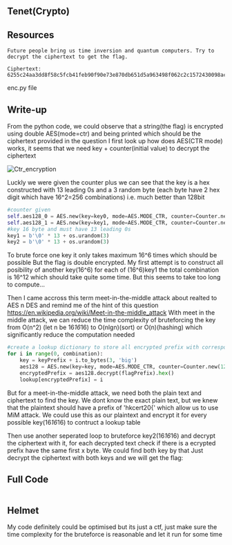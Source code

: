 ## Tenet(Crypto)

## Resources
```
Future people bring us time inversion and quantum computers. Try to decrypt the ciphertext to get the flag.
```
```
Ciphertext: 6255c24aa3dd8f58c5fcb41feb90f90e73e870db651d5a963498f062c2c1572430098acf05
```
enc.py file

## Write-up
From the python code, we could observe that a string(the flag) is encrypted using double AES(mode=ctr) and being printed which should be the ciphertext provided in the question
I first look up how does AES(CTR mode) works, it seems that we need key + counter(initial value) to decrypt the ciphertext

![Ctr_encryption](https://user-images.githubusercontent.com/49106442/139240651-8fb14006-aee4-4b34-982b-7b99bb557992.png)

Luckly we were given the counter plus we can see that the key is a hex constructed with 13 leading 0s and a 3 random byte (each byte have 2 hex digit which have 16^2=256 combinations) i.e. much better than 128bit
```python
#counter given
self.aes128_0 = AES.new(key=key0, mode=AES.MODE_CTR, counter=Counter.new(128, initial_value=1))
self.aes128_1 = AES.new(key=key1, mode=AES.MODE_CTR, counter=Counter.new(128, initial_value=129))
#key 16 byte and must have 13 leading 0s
key1 = b'\0' * 13 + os.urandom(3)
key2 = b'\0' * 13 + os.urandom(3)
```
To brute force one key it only takes maximum 16^6 times which should be possible
But the flag is double encrypted. 
My first attempt is to construct all posibility of another key(16^6) for each of (16^6)key1 the total combination is 16^12 which should take quite some time.
But this seems to take too long to compute...

Then I came accross this term meet-in-the-middle attack about realted to AES n DES and remind me of the hint of this question
https://en.wikipedia.org/wiki/Meet-in-the-middle_attack
With meet in the middle attack, we can reduce the time complexity of bruteforcing the key from O(n^2) (let n be 16*16*16) to O(nlgn)(sort) or O(n)(hashing) which significantly reduce the computation needed
```python
#create a lookup dictionary to store all encrypted prefix with corresponding key
for i in range(0, combination):
	key = keyPrefix + i.to_bytes(3, 'big')
	aes128 = AES.new(key=key, mode=AES.MODE_CTR, counter=Counter.new(128, initial_value=1))
	encryptedPrefix = aes128.decrypt(flagPrefix).hex()
	lookup[encryptedPrefix] = i
```
But for a meet-in-the-middle attack, we need both the plain text and ciphertext to find the key.
We dont know the exact plain text, but we knew that the plaintext should have a prefix of 'hkcert20{' which allow us to use MiM attack. We could use this as our plaintext and encrypt it for every possible key(16*16*16) to contruct a lookup table

Then use another seperated loop to bruteforce key2(16*16*16) and decrypt the ciphertext with it, for each decrypted text check if there is a ecrypted prefix have the same first x byte.
We could find both key by that
Just decrypt the ciphertext with both keys and we will get the flag:
## Full Code
```python

```
## Helmet
My code definitely could be optimised but its just a ctf, just make sure the time complexity for the bruteforce is reasonable and let it run for some time
